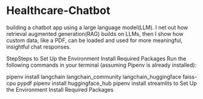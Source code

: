 # Healthcare-Chatbot
building a chatbot app using a large language model(LLM). I net out how retrieval augmented generation(RAG) builds on LLMs, then I show how custom data, like a PDF, can be loaded and used for more meaningful, insightful chat responses.

StepSteps to Set Up the Environment
Install Required Packages
Run the following commands in your terminal (assuming Pipenv is already installed):

pipenv install langchain langchain_community langchain_huggingface faiss-cpu pypdf
pipenv install huggingface_hub
pipenv install streamlits to Set Up the Environment
Install Required Packages
